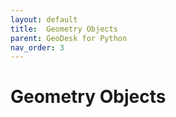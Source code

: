 ```yaml
---
layout: default
title:  Geometry Objects
parent: GeoDesk for Python
nav_order: 3
---
```


# Geometry Objects
